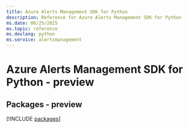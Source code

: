 ```yaml
---
title: Azure Alerts Management SDK for Python
description: Reference for Azure Alerts Management SDK for Python
ms.date: 06/25/2025
ms.topic: reference
ms.devlang: python
ms.service: alertsmanagement
---
```

# Azure Alerts Management SDK for Python - preview
## Packages - preview
[!INCLUDE [packages](alerts-management-index.md)]